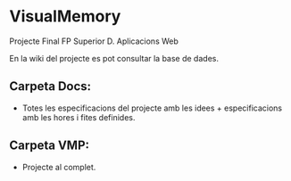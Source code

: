 # VisualMemory
Projecte Final FP Superior D. Aplicacions Web 

En la wiki del projecte es pot consultar la base de dades.

## Carpeta Docs:
- Totes les especificacions del projecte amb les idees + especificacions amb les hores i fites definides.

## Carpeta VMP:
- Projecte al complet.

